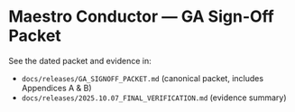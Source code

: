 <!-- Canonical packet content lives in the repo; this file points auditors to the latest packet. -->
# Maestro Conductor — GA Sign-Off Packet
See the dated packet and evidence in:
- `docs/releases/GA_SIGNOFF_PACKET.md` (canonical packet, includes Appendices A & B)
- `docs/releases/2025.10.07_FINAL_VERIFICATION.md` (evidence summary)